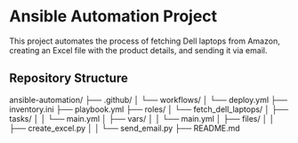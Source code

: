 # Ansible Automation Project

This project automates the process of fetching Dell laptops from Amazon, creating an Excel file with the product details, and sending it via email.

## Repository Structure

ansible-automation/ ├── .github/ │ └── workflows/ │ └── deploy.yml ├── inventory.ini ├── playbook.yml ├── roles/ │ └── fetch_dell_laptops/ │ ├── tasks/ │ │ └── main.yml │ ├── vars/ │ │ └── main.yml │ ├── files/ │ │ ├── create_excel.py │ │ └── send_email.py ├── README.md